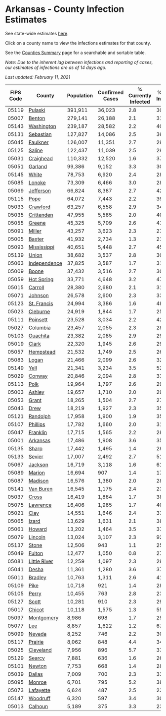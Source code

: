 # Arkansas - County Infection Estimates

See state-wide estimates [here](/infections/us-ar).

Click on a county name to view the infections estimates for that county.

See the [Counties Summary](/infections/summary-counties) page for a searchable and sortable table.

*Note: Due to the inherent lag between infections and reporting of cases, our estimates of infections are as of 14 days ago.*

*Last updated: February 11, 2021*

|   FIPS Code |                       County |   Population |   Confirmed Cases |   % Currently Infected |   % Total Infected |
|-------------|------------------------------|--------------|-------------------|------------------------|--------------------|
|       05119 |           [Pulaski](pulaski) |      391,911 |            36,023 |                    2.8 |               30.8 |
|       05007 |             [Benton](benton) |      279,141 |            26,188 |                    2.1 |               31.7 |
|       05143 |     [Washington](washington) |      239,187 |            28,582 |                    2.2 |               40.7 |
|       05131 |       [Sebastian](sebastian) |      127,827 |            14,086 |                    2.5 |               36.8 |
|       05045 |         [Faulkner](faulkner) |      126,007 |            11,351 |                    2.7 |               29.9 |
|       05125 |             [Saline](saline) |      122,437 |            11,039 |                    2.5 |               29.6 |
|       05031 |       [Craighead](craighead) |      110,332 |            12,520 |                    1.6 |               37.7 |
|       05051 |           [Garland](garland) |       99,386 |             9,152 |                    3.3 |               30.4 |
|       05145 |               [White](white) |       78,753 |             6,920 |                    2.4 |               28.6 |
|       05085 |             [Lonoke](lonoke) |       73,309 |             6,466 |                    3.0 |               28.5 |
|       05069 |       [Jefferson](jefferson) |       66,824 |             8,387 |                    2.7 |               42.6 |
|       05115 |                 [Pope](pope) |       64,072 |             7,443 |                    2.2 |               39.2 |
|       05033 |         [Crawford](crawford) |       63,257 |             6,558 |                    2.9 |               34.0 |
|       05035 |     [Crittenden](crittenden) |       47,955 |             5,565 |                    2.0 |               40.3 |
|       05055 |             [Greene](greene) |       45,325 |             5,709 |                    2.6 |               41.5 |
|       05091 |             [Miller](miller) |       43,257 |             3,623 |                    2.3 |               27.6 |
|       05005 |             [Baxter](baxter) |       41,932 |             2,734 |                    1.3 |               21.3 |
|       05093 |   [Mississippi](mississippi) |       40,651 |             5,448 |                    2.7 |               45.0 |
|       05139 |               [Union](union) |       38,682 |             3,537 |                    2.8 |               30.6 |
|       05063 | [Independence](independence) |       37,825 |             3,587 |                    1.7 |               31.7 |
|       05009 |               [Boone](boone) |       37,432 |             3,516 |                    2.7 |               30.6 |
|       05059 |     [Hot Spring](hot-spring) |       33,771 |             4,648 |                    3.2 |               47.8 |
|       05015 |           [Carroll](carroll) |       28,380 |             2,680 |                    2.1 |               31.4 |
|       05071 |           [Johnson](johnson) |       26,578 |             2,600 |                    2.3 |               33.6 |
|       05123 |   [St. Francis](st.-francis) |       24,994 |             3,386 |                    1.6 |               48.1 |
|       05023 |         [Cleburne](cleburne) |       24,919 |             1,844 |                    1.7 |               25.9 |
|       05111 |         [Poinsett](poinsett) |       23,528 |             3,034 |                    2.2 |               42.6 |
|       05027 |         [Columbia](columbia) |       23,457 |             2,055 |                    2.3 |               28.7 |
|       05103 |         [Ouachita](ouachita) |       23,382 |             2,085 |                    2.9 |               29.1 |
|       05019 |               [Clark](clark) |       22,320 |             1,945 |                    2.6 |               29.1 |
|       05057 |       [Hempstead](hempstead) |       21,532 |             1,749 |                    2.5 |               26.7 |
|       05083 |               [Logan](logan) |       21,466 |             2,099 |                    2.6 |               32.2 |
|       05149 |                 [Yell](yell) |       21,341 |             3,234 |                    3.5 |               52.7 |
|       05029 |             [Conway](conway) |       20,846 |             2,094 |                    2.8 |               33.1 |
|       05113 |                 [Polk](polk) |       19,964 |             1,797 |                    2.6 |               29.5 |
|       05003 |             [Ashley](ashley) |       19,657 |             1,710 |                    2.0 |               29.3 |
|       05053 |               [Grant](grant) |       18,265 |             1,504 |                    2.7 |               27.2 |
|       05043 |                 [Drew](drew) |       18,219 |             1,927 |                    2.3 |               35.2 |
|       05121 |         [Randolph](randolph) |       17,958 |             1,900 |                    1.9 |               35.4 |
|       05107 |         [Phillips](phillips) |       17,782 |             1,660 |                    2.0 |               31.3 |
|       05047 |         [Franklin](franklin) |       17,715 |             1,565 |                    2.2 |               28.8 |
|       05001 |         [Arkansas](arkansas) |       17,486 |             1,908 |                    3.6 |               35.5 |
|       05135 |               [Sharp](sharp) |       17,442 |             1,495 |                    1.4 |               28.4 |
|       05133 |             [Sevier](sevier) |       17,007 |             2,492 |                    2.7 |               51.5 |
|       05067 |           [Jackson](jackson) |       16,719 |             3,118 |                    1.6 |               61.0 |
|       05089 |             [Marion](marion) |       16,694 |               907 |                    1.4 |               17.7 |
|       05087 |           [Madison](madison) |       16,576 |             1,380 |                    2.0 |               28.2 |
|       05141 |       [Van Buren](van-buren) |       16,545 |             1,175 |                    2.4 |               23.8 |
|       05037 |               [Cross](cross) |       16,419 |             1,864 |                    1.7 |               38.1 |
|       05075 |         [Lawrence](lawrence) |       16,406 |             1,965 |                    1.7 |               40.0 |
|       05021 |                 [Clay](clay) |       14,551 |             1,646 |                    2.4 |               37.3 |
|       05065 |               [Izard](izard) |       13,629 |             1,631 |                    2.1 |               38.7 |
|       05061 |             [Howard](howard) |       13,202 |             1,464 |                    3.5 |               37.5 |
|       05079 |           [Lincoln](lincoln) |       13,024 |             3,107 |                    2.3 |               92.6 |
|       05137 |               [Stone](stone) |       12,506 |               943 |                    1.1 |               25.1 |
|       05049 |             [Fulton](fulton) |       12,477 |             1,050 |                    0.8 |               27.7 |
|       05081 | [Little River](little-river) |       12,259 |             1,097 |                    2.3 |               29.8 |
|       05041 |               [Desha](desha) |       11,361 |             1,280 |                    3.6 |               37.7 |
|       05011 |           [Bradley](bradley) |       10,763 |             1,311 |                    2.6 |               41.0 |
|       05109 |                 [Pike](pike) |       10,718 |               921 |                    1.4 |               28.7 |
|       05105 |               [Perry](perry) |       10,455 |               763 |                    2.8 |               23.4 |
|       05127 |               [Scott](scott) |       10,281 |               910 |                    2.3 |               29.0 |
|       05017 |             [Chicot](chicot) |       10,118 |             1,575 |                    1.3 |               55.9 |
|       05097 |     [Montgomery](montgomery) |        8,986 |               698 |                    1.7 |               25.3 |
|       05077 |                   [Lee](lee) |        8,857 |             1,622 |                    1.2 |               67.3 |
|       05099 |             [Nevada](nevada) |        8,252 |               746 |                    2.2 |               30.5 |
|       05117 |           [Prairie](prairie) |        8,062 |               848 |                    4.4 |               34.4 |
|       05025 |       [Cleveland](cleveland) |        7,956 |               896 |                    5.7 |               37.1 |
|       05129 |             [Searcy](searcy) |        7,881 |               636 |                    1.6 |               26.9 |
|       05101 |             [Newton](newton) |        7,753 |               668 |                    1.4 |               28.9 |
|       05039 |             [Dallas](dallas) |        7,009 |               700 |                    2.3 |               33.0 |
|       05095 |             [Monroe](monroe) |        6,701 |               795 |                    5.2 |               38.1 |
|       05073 |       [Lafayette](lafayette) |        6,624 |               487 |                    2.5 |               23.9 |
|       05147 |         [Woodruff](woodruff) |        6,320 |               597 |                    3.4 |               30.8 |
|       05013 |           [Calhoun](calhoun) |        5,189 |               375 |                    3.3 |               23.4 |